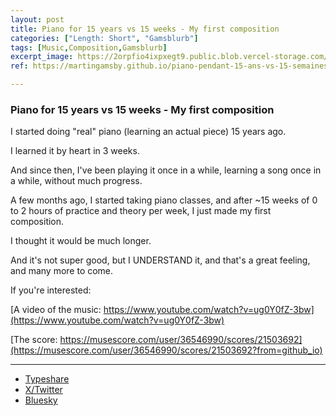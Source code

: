 ```yaml
---
layout: post
title: Piano for 15 years vs 15 weeks - My first composition
categories: ["Length: Short", "Gamsblurb"]
tags: [Music,Composition,Gamsblurb]
excerpt_image: https://2orpfio4ixpxegt9.public.blob.vercel-storage.com/blogPost/cm2xcwr9a006vmn0c9a54tm2f/preview-image-tIgl2zRrCWKlSf5NQNFgOf7qgqf6tR.png
ref: https://martingamsby.github.io/piano-pendant-15-ans-vs-15-semaines-ma-premiere-composition

---
```


### **Piano for 15 years vs 15 weeks - My first composition**

I started doing "real" piano (learning an actual piece) 15 years ago.

I learned it by heart in 3 weeks.

And since then, I've been playing it once in a while, learning a song once in a while, without much progress.

A few months ago, I started taking piano classes, and after ~15 weeks of 0 to 2 hours of practice and theory per week, I just made my first composition.

I thought it would be much longer.

And it's not super good, but I UNDERSTAND it, and that's a great feeling, and many more to come.

If you're interested:

[A video of the music: https://www.youtube.com/watch?v=ug0Y0fZ-3bw](https://www.youtube.com/watch?v=ug0Y0fZ-3bw)

[The score: https://musescore.com/user/36546990/scores/21503692](https://musescore.com/user/36546990/scores/21503692?from=github_io)

---

- [Typeshare](https://typeshare.co/martingamsby/posts/piano-for-15-years-vs-15-weeks-my-first-composition)
- [X/Twitter](https://x.com/Martin_Gamsby/status/1851985714533081286)
- [Bluesky](https://bsky.app/profile/martingamsby.bsky.social/post/3l7ssnvwkaa2n)


